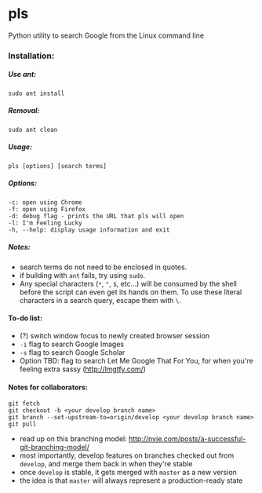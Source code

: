 # pls
Python utility to search Google from the Linux command line

### Installation:

##### Use ant:

`sudo ant install`

##### Removal:

`sudo ant clean`

##### Usage:
`pls [options] [search terms]`

##### Options:
`-c: open using Chrome`  
`-f: open using Firefox`  
`-d: debug flag - prints the URL that pls will open`  
`-l: I'm Feeling Lucky`  
`-h, --help: display usage information and exit`

##### Notes:
- search terms do not need to be enclosed in quotes.
- if building with `ant` fails, try using `sudo`.
- Any special characters (`*`, `"`, `$`, etc...) will be consumed by the shell before the script can even get its hands on them. To use these literal characters in a search query, escape them with `\`.

#### To-do list:
- (?) switch window focus to newly created browser session
- `-i` flag to search Google Images
- `-s` flag to search Google Scholar
- Option TBD: flag to search Let Me Google That For You, for when you're feeling extra sassy (http://lmgtfy.com/)

#### Notes for collaborators:
`git fetch`  
`git checkout -b <your develop branch name>`  
`git branch --set-upstream-to=origin/develop <your develop branch name>`  
`git pull`  
- read up on this branching model: http://nvie.com/posts/a-successful-git-branching-model/
- most importantly, develop features on branches checked out from `develop`, and merge them back in when they're stable
- once `develop` is stable, it gets merged with `master` as a new version
- the idea is that `master` will always represent a production-ready state
